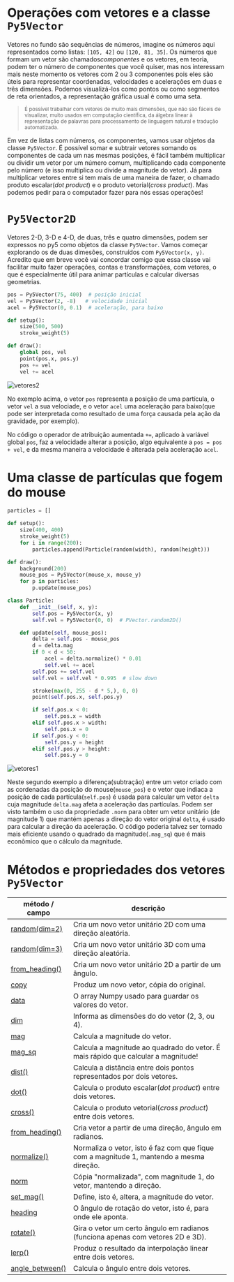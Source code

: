 # Operações com vetores e a classe `Py5Vector`

Vetores no fundo são sequências de números, imagine os números aqui representados como listas: `[105, 42]` ou `[120, 81, 35]`. Os números que formam um vetor são chamados*componentes* e os vetores, em teoria, podem ter o número de componentes que você quiser, mas nos interessam mais neste momento os vetores com 2 ou 3 componentes pois eles são úteis para representar coordenadas, velocidades e acelerações em duas e três dimensões. Podemos visualizá-los como pontos ou como segmentos de reta orientados, a representação gráfica usual é como uma seta. 

> <sub>É possível trabalhar com vetores de muito mais dimensôes, que não são fáceis de visualizar, muito usados em computação científica, da álgebra linear à representação de palavras para processamento de linguagem natural e tradução automatizada.</sub>

Em vez de listas com números, os componentes, vamos usar objetos da classe `Py5Vector`. É possível somar e subtrair vetores somando os componentes de cada um nas mesmas posições, é fácil também multiplicar ou dividir um vetor por um número comum, multiplicando cada componente pelo número (e isso multiplica ou divide a magnitude do vetor). Já para multiplicar vetores entre si tem mais de uma maneira de fazer, o chamado produto escalar(*dot product*) e o produto vetorial(*cross product*). Mas podemos pedir para o computador fazer para nós essas operações!

# `Py5Vector2D`

Vetores 2-D, 3-D e 4-D, de duas, três e quatro dimensões, podem ser expressos no py5 como objetos da classe `Py5Vector`. Vamos começar explorando os de duas dimesões, construídos com `Py5Vector(x, y)`. Acredito que em breve você vai concordar comigo que essa classe vai facilitar muito fazer operações, contas e transformações, com vetores, o que é especialmente útil para animar partículas e calcular diversas geometrias.

```python
pos = Py5Vector(75, 400)  # posição inicial
vel = Py5Vector(2, -8)   # velocidade inicial
acel = Py5Vector(0, 0.1)  # aceleração, para baixo

def setup():
    size(500, 500)
    stroke_weight(5)

def draw():
    global pos, vel
    point(pos.x, pos.y)
    pos += vel
    vel += acel
```
![vetores2](assets/vetores1.gif)

No exemplo acima, o vetor `pos` representa a posição de uma partícula, o vetor `vel` a sua velociade, e o vetor `acel` uma aceleração para baixo(que pode ser interpretada como resultado de uma força causada pela ação da gravidade, por exemplo).

No código o operador de atribuição aumentada `+=`, aplicado à variável global `pos`, faz a velocidade alterar a posição, algo equivalente a `pos = pos + vel`, e da mesma maneira a velocidade é alterada pela aceleração `acel`.

# Uma classe de partículas que fogem do mouse

```python
particles = []

def setup():
    size(400, 400)
    stroke_weight(5)
    for i in range(200):
        particles.append(Particle(random(width), random(height)))

def draw():
    background(200)
    mouse_pos = Py5Vector(mouse_x, mouse_y)
    for p in particles:
        p.update(mouse_pos)

class Particle:
    def __init__(self, x, y):
        self.pos = Py5Vector(x, y)
        self.vel = Py5Vector(0, 0)  # PVector.random2D()

    def update(self, mouse_pos):
        delta = self.pos - mouse_pos
        d = delta.mag
        if 0 < d < 50:
            acel = delta.normalize() * 0.01
            self.vel += acel
        self.pos += self.vel
        self.vel = self.vel * 0.995  # slow down

        stroke(max(0, 255 - d * 5,), 0, 0)
        point(self.pos.x, self.pos.y)

        if self.pos.x < 0:
            self.pos.x = width
        elif self.pos.x > width:
            self.pos.x = 0
        if self.pos.y < 0:
            self.pos.y = height
        elif self.pos.y > height:
            self.pos.y = 0
```

![vetores1](assets/vetores2.gif)

Neste segundo exemplo a diferença(subtração) entre um vetor criado com as cordenadas da posição do mouse(`mouse_pos`) e o vetor que indiaca a posição de cada partícula(`self.pos`) é usada para calcular um vetor `delta` cuja magnitude `delta.mag` afeta a aceleração das partículas. Podem ser visto também o uso da propriedade `.norm` para obter um vetor unitário (de magnitude 1) que mantém apenas a direção do vetor original `delta`, é usado para calcular a direção da aceleração. O código poderia talvez ser tornado mais eficiente usando o quadrado da magnitude(`.mag_sq`) que é mais econômico que o cálculo da magnitude.


# Métodos e propriedades dos vetores `Py5Vector`

| método / campo | descrição |
| ------------------------------------------------------------------------------ | ---------------------------------------------------------------------------------------------------------------------------------- |
| [random(dim=2)](https://py5coding.org/reference/py5vector_random2D.html) | Cria um novo vetor unitário 2D com uma direção aleatória. |
| [random(dim=3)](https://py5coding.org/reference/py5vector_random3D.html) | Cria um novo vetor unitário 3D com uma direção aleatória. |
| [from_heading()](https://py5coding.org/reference/py5vector_from_heading.html) | Cria um novo vetor unitário 2D a partir de um ângulo. |
| [copy](https://py5coding.org/reference/py5vector_copy.html) | Produz um novo vetor, cópia do original. |
| [data](https://py5coding.org/reference/py5vector_data.html) | O array Numpy usado para guardar os valores do vetor. |
| [dim](https://py5coding.org/reference/py5vector_dim.html) | Informa as dimensões do do vetor (2, 3, ou 4). |
| [mag](https://py5coding.org/reference/py5vector_mag.html) | Calcula a magnitude do vetor. |
| [mag_sq](https://py5coding.org/reference/py5vector_mag_sq.html) | Calcula a magnitude ao quadrado do vetor. É mais rápido que calcular a magnitude! |
| [dist()](https://py5coding.org/reference/py5vector_dist.html) | Calcula a distância entre dois pontos representados por dois vetores. |
| [dot()](https://py5coding.org/reference/py5vector_dot.html) | Calcula o produto escalar(*dot product*) entre dois vetores. |
| [cross()](https://py5coding.org/reference/py5vector_cross.html) | Calcula o produto vetorial(*cross product*) entre dois vetores. |
| [from_heading()](https://py5coding.org/reference/py5vector_from_heading.html) | Cria vetor a partir de uma direção, ângulo em radianos. |
| [normalize()](https://py5coding.org/reference/py5vector_normalize.html) | Normaliza o vetor, isto é faz com que fique com a magnitude 1, mantendo a mesma direção. |
| [norm](https://py5coding.org/reference/py5vector_norm.html) | Cópia "normalizada", com magnitude 1, do vetor, mantendo a direção. |
| [set_mag()](https://py5coding.org/reference/py5vector_set_mag.html) | Define, isto é, altera, a magnitude do vetor. |
| [heading](https://py5coding.org/reference/py5vector_heading.html) | O ângulo de rotação do vetor, isto é, para onde ele aponta. |
| [rotate()](https://py5coding.org/reference/py5vector_rotate.html) | Gira o vetor um certo ângulo em radianos (funciona apenas com vetores 2D e 3D). |
| [lerp()](https://py5coding.org/reference/py5vector_lerp.html) | Produz o resultado da interpolação linear entre dois vetores. |
| [angle_between()](https://py5coding.org/reference/py5vector_angle_between.html) | Calcula o ângulo entre dois vetores. |
